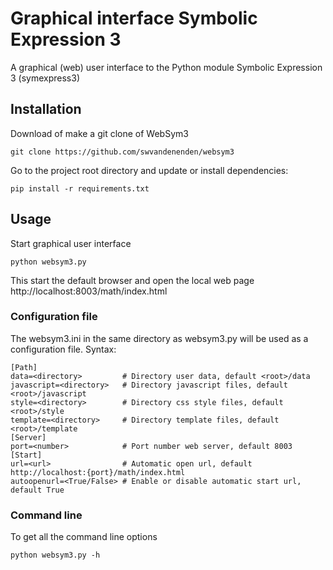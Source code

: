 # Graphical interface Symbolic Expression 3

A graphical (web) user interface to the Python module Symbolic Expression 3 (symexpress3)

## Installation
Download of make a git clone of WebSym3
```
git clone https://github.com/swvandenenden/websym3
```
Go to the project root directory and update or install dependencies: 
``` 
pip install -r requirements.txt
```

## Usage
Start graphical user interface
```
python websym3.py
```
This start the default browser and open the local web page http://localhost:8003/math/index.html

### Configuration file
The websym3.ini in the same directory as websym3.py will be used as a configuration file.
Syntax:
```
[Path]
data=<directory>         # Directory user data, default <root>/data
javascript=<directory>   # Directory javascript files, default <root>/javascript
style=<directory>        # Directory css style files, default <root>/style
template=<directory>     # Directory template files, default <root>/template
[Server]
port=<number>            # Port number web server, default 8003
[Start]
url=<url>                # Automatic open url, default http://localhost:{port}/math/index.html
autoopenurl=<True/False> # Enable or disable automatic start url, default True
```

### Command line
To get all the command line options
```
python websym3.py -h
```
